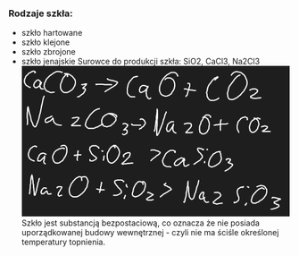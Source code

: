 ### Rodzaje szkła:
- szkło hartowane
- szkło klejone
- szkło zbrojone
- szkło jenajskie
Surowce do produkcji szkła: SiO2, CaCl3, Na2Cl3
![](Załączniki/Pasted%20image%2020240228131330.png)
Szkło jest substancją bezpostaciową, co oznacza że nie posiada uporządkowanej budowy wewnętrznej - czyli nie ma ściśle określonej temperatury topnienia.
